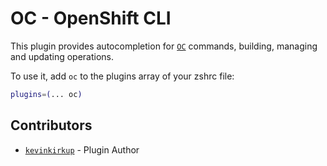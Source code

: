 # OC - OpenShift CLI

This plugin provides autocompletion for
[`OC`](https://docs.openshift.com/container-platform/latest/cli_reference/openshift_cli/getting-started-cli.html)
commands, building, managing and updating operations.

To use it, add `oc` to the plugins array of your zshrc file:

```bash
plugins=(... oc)
```

## Contributors

-   [`kevinkirkup`](https://github.com/kevinkirkup) - Plugin Author
